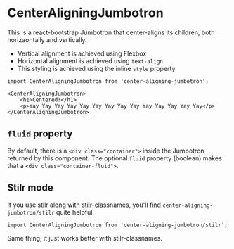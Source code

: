 # CenterAligningJumbotron

This is a react-bootstrap Jumbotron that center-aligns its children, both
horizaontally and vertically.

- Vertical alignment is achieved using Flexbox
- Horizontal alignment is achieved using `text-align`
- This styling is achieved using the inline `style` property

```JSX
import CenterAligningJumbotron from 'center-aligning-jumbotron';

<CenterAligningJumbotron>
    <h1>Centered!</h1>
    <p>Yay Yay Yay Yay Yay Yay Yay Yay Yay Yay Yay Yay Yay Yay</p>
</CenterAligningJumbotron>
```

## `fluid` property

By default, there is a `<div class="container">` inside the Jumbotron returned
by this component.
The optional `fluid` property (boolean) makes that a
`<div class="container-fluid">`.

## Stilr mode

If you use [stilr](https://github.com/kodyl/stilr) along with
[stilr-classnames](https://www.npmjs.com/package/stilr-classnames), you'll find
`center-aligning-jumbotron/stilr` quite helpful.

```JSX
import CenterAligningJumbotron from 'center-aligning-jumbotron/stilr';
```

Same thing, it just works better with stilr-classnames.
